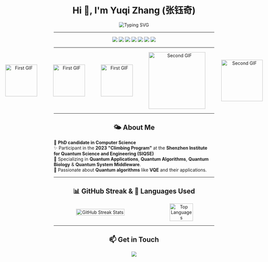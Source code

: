 <h1 align="center">Hi 👋, I'm Yuqi Zhang (张钰奇)</h1>

<p align="center">
  <img src="https://readme-typing-svg.herokuapp.com?font=Fira+Code&size=24&duration=3000&pause=1000&color=0F80EC&center=true&vCenter=true&width=600&lines=Always+Ready;Full+of+Energy;Everlasting+Vitality;Journeying+Towards+the+Stars;Quantum+Computing" alt="Typing SVG">
</p>

---
<div align="center">
  <img src="https://img.shields.io/badge/Quantum_Computing-%2312100E.svg?style=for-the-badge&logo=quantum-computing&logoColor=white" />
  <img src="https://img.shields.io/badge/Quantum_Biology-%23E4405F.svg?style=for-the-badge&logo=biotech&logoColor=white" />
  <img src="https://img.shields.io/badge/PyCharm-%23000000.svg?style=for-the-badge&logo=pycharm&logoColor=white" />
  <img src="https://img.shields.io/badge/Qiskit-%236929C4.svg?style=for-the-badge&logo=qiskit&logoColor=white" />
  <img src="https://img.shields.io/badge/PennyLane-%233C4A73.svg?style=for-the-badge&logo=pennylane&logoColor=white" />
  <img src="https://img.shields.io/badge/PyTorch-%23EE4C2C.svg?style=for-the-badge&logo=pytorch&logoColor=white" />
  <img src="https://img.shields.io/badge/PaddlePaddle-%23000E4F.svg?style=for-the-badge&logo=paddlepaddle&logoColor=white" />
</div>

---

<div align="center" style="display: flex; justify-content: center; align-items: center;">
  <img src="https://i.giphy.com/media/v1.Y2lkPTc5MGI3NjExeWtpbHh2MHd1ODM5eXRkc296MmRjYXhkZnMzbXdidGYxamhubmRzMSZlcD12MV9pbnRlcm5hbF9naWZfYnlfaWQmY3Q9cw/eNAsjO55tPbgaor7ma/giphy.gif" width="100" alt="First GIF" ;" />
  <img src="https://i.giphy.com/media/v1.Y2lkPTc5MGI3NjExbWw4dm02MGN4eWh1NmZodHY1cmUwNjRtMzdhNnhhdGN1aXo2ZmxtYiZlcD12MV9pbnRlcm5hbF9naWZfYnlfaWQmY3Q9Zw/du3J3cXyzhj75IOgvA/giphy.gif" width="100" alt="First GIF" style="margin-left: 50px;" />
  <img src="https://i.giphy.com/media/v1.Y2lkPTc5MGI3NjExcHBsOWpqaDM4eW5ieXk5amRsdXd4N3Rwb3BlbWQzbWk1c3FrajQ2ciZlcD12MV9pbnRlcm5hbF9naWZfYnlfaWQmY3Q9Zw/KAq5w47R9rmTuvWOWa/giphy.gif" width="100" alt="First GIF" style="margin-left: 50px;" />
  <img src="https://i.giphy.com/media/v1.Y2lkPTc5MGI3NjExOXF1NWd4emo5aGtpMTk4NHBkMW1mZ3Z1ZnY5ZThnZTJwMXQ5Z2ZxbSZlcD12MV9pbnRlcm5hbF9naWZfYnlfaWQmY3Q9Zw/h0Cq1ClzO3UpupFPjP/giphy.gif" width="178" alt="Second GIF" style="margin-left: 50px;" />
  <img src="https://i.giphy.com/media/v1.Y2lkPTc5MGI3NjExM2hydHE5enoxeTlmZmFyemh1cXdsODF4ZDhnbXQ1czc0aXI3Zjg1NSZlcD12MV9pbnRlcm5hbF9naWZfYnlfaWQmY3Q9Zw/3o7TKLC8zBUd7eEteE/giphy.gif" width="130" alt="Second GIF" style="margin-left: 50px;" />
</div>

---

<h2 align="center">🌤️ About Me</h2>

🌟 **PhD candidate in Computer Science**  
✨ Participant in the **2023 "Climbing Program"** at the **Shenzhen Institute for Quantum Science and Engineering (SIQSE)**    
🔬 Specializing in **Quantum Applications**, **Quantum Algorithms**, **Quantum Biology** & **Quantum System Middleware**.  
🌱 Passionate about **Quantum algorithms** like **VQE** and their applications.  

---

<h2 align="center">📊 GitHub Streak & 🔧 Languages Used</h2>

<div align="center" style="display: flex; justify-content: center; align-items: center;">
  <img src="https://github-readme-streak-stats.herokuapp.com/?user=qiqi-xingyi&theme=radical" alt="GitHub Streak Stats" style="width: 55%;" />
  <img src="https://github-readme-stats.vercel.app/api/top-langs/?username=qiqi-xingyi&layout=compact&theme=radical" alt="Top Languages" style="width: 38%; margin-left: 20px;" />
</div>

---
<h2 align="center">📫 Get in Touch</h2>

<p align="center">
  <a href="mailto:yzhan135@kent.edu"><img src="https://img.shields.io/badge/Email-D14836?style=for-the-badge&logo=gmail&logoColor=white"></a>
</p>

